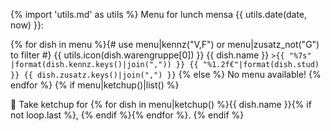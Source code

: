 {% import 'utils.md' as utils %}
Menu for lunch mensa {{ utils.date(date, now) }}:

{% for dish in menu %}{# use menu|kennz("V,F") or menu|zusatz_not("G") to filter #}
{{ utils.icon(dish.warengruppe[0]) }} {{ dish.name }}
`>{{ "%7s" |format(dish.kennz.keys()|join(",")) }} {{ "%1.2f€"|format(dish.stud) }} {{ dish.zusatz.keys()|join(",") }}`
{% else %}
No menu available!
{% endfor %}
{% if menu|ketchup()|list() %}

🍅 Take ketchup for {% for dish in menu|ketchup() %}{{ dish.name }}{% if not loop.last %}, {% endif %}{% endfor %}.
{% endif %}
